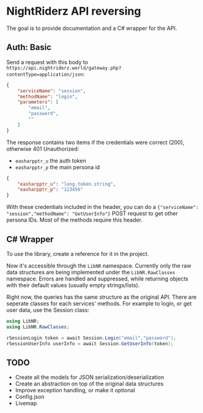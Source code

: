 # NightRiderz API reversing
The goal is to provide documentation and a C# wrapper for the API.
## Auth: Basic
Send a request with this body to `https://api.nightriderz.world/gateway.php?contentType=application/json`:
```json
{
    "serviceName": "session",
    "methodName": "login",
    "parameters": [
        "email",
        "password",
        ""
    ]
}
```
The response contains two items if the credentials were correct (200), otherwise 401 Unauthorized:
  - `easharpptr_u` the auth token
  - `easharpptr_p` the main persona id
```json
{
    "easharpptr_u": "long.token.string",
    "easharpptr_p": "123456"
}
```
With these credentials included in the header, you can do a `{"serviceName": "session","methodName": "GetUserInfo"}` POST request to get other persona IDs.
Most of the methods require this header.

## C# Wrapper
To use the library, create a reference for it in the project.

Now it's accessible through the `LibNR` namespace. Currently only the raw data structures are being implemented under the `LibNR.RawClasses` namespace. Errors are handled and suppressed, while returning objects with their default values (usually empty strings/lists).

Right now, the queries has the same structure as the original API. There are seperate classes for each services' methods. For example to login, or get user data, use the Session class:
```cs
using LibNR;
using LibNR.RawClasses;

rSessionLogin token = await Session.Login("email","password");
rSessionUserInfo userInfo = await Session.GetUserInfo(token);
```

## TODO
- Create all the models for JSON serialization/deserialization
- Create an abstraction on top of the original data structures
- Improve exception handling, or make it optional
- Config.json
- Livemap

